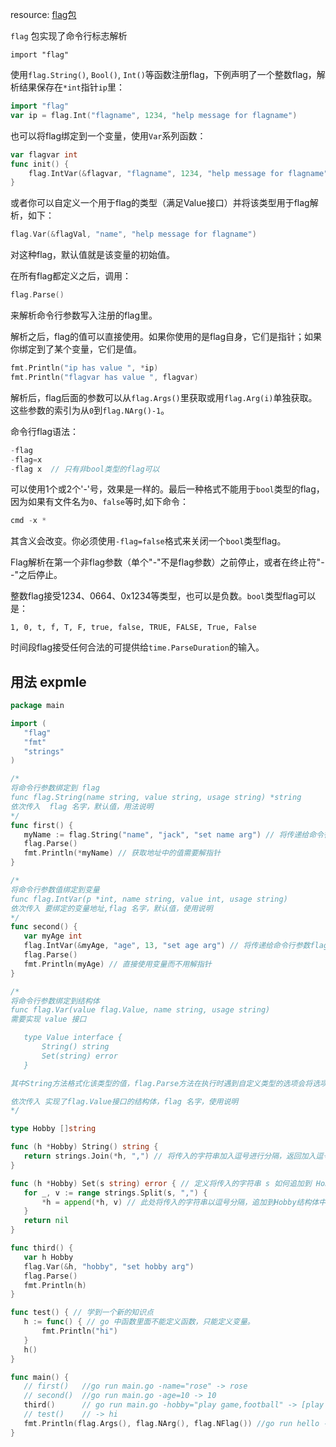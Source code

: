resource: [flag包](https://pkg.go.dev/flag)

`flag` 包实现了命令行标志解析

`import "flag"`

使用`flag.String()`, `Bool()`, `Int()`等函数注册flag，下例声明了一个整数flag，解析结果保存在`*int`指针`ip`里：

```go
import "flag"
var ip = flag.Int("flagname", 1234, "help message for flagname")
```
也可以将flag绑定到一个变量，使用`Var`系列函数：
```go
var flagvar int
func init() {
	flag.IntVar(&flagvar, "flagname", 1234, "help message for flagname")
}
```
或者你可以自定义一个用于flag的类型（满足Value接口）并将该类型用于flag解析，如下：
```go
flag.Var(&flagVal, "name", "help message for flagname")
```
对这种flag，默认值就是该变量的初始值。

在所有flag都定义之后，调用：
```go
flag.Parse()
```
来解析命令行参数写入注册的flag里。

解析之后，flag的值可以直接使用。如果你使用的是flag自身，它们是指针；如果你绑定到了某个变量，它们是值。
```go
fmt.Println("ip has value ", *ip)
fmt.Println("flagvar has value ", flagvar)
```
解析后，flag后面的参数可以从`flag.Args()`里获取或用`flag.Arg(i)`单独获取。这些参数的索引为从`0`到`flag.NArg()-1`。

命令行flag语法：
```go
-flag
-flag=x
-flag x  // 只有非bool类型的flag可以
```
可以使用1个或2个'-'号，效果是一样的。最后一种格式不能用于`bool`类型的flag，因为如果有文件名为`0`、`false`等时,如下命令：
```go
cmd -x *
```
其含义会改变。你必须使用`-flag=false`格式来关闭一个`bool`类型flag。

Flag解析在第一个非flag参数（单个"-"不是flag参数）之前停止，或者在终止符"--"之后停止。

整数flag接受1234、0664、0x1234等类型，也可以是负数。`bool`类型flag可以是：
```
1, 0, t, f, T, F, true, false, TRUE, FALSE, True, False
```
时间段flag接受任何合法的可提供给`time.ParseDuration`的输入。
 ## 用法 expmle
 ```go
 package main

import (
	"flag"
	"fmt"
	"strings"
)

/*
将命令行参数绑定到 flag
func flag.String(name string, value string, usage string) *string
依次传入  flag 名字，默认值，用法说明
*/
func first() {
	myName := flag.String("name", "jack", "set name arg") // 将传递给命令行参数flag（name）的值赋给 myName,他是 *String 类型
	flag.Parse()
	fmt.Println(*myName) // 获取地址中的值需要解指针
}

/*
将命令行参数值绑定到变量
func flag.IntVar(p *int, name string, value int, usage string)
依次传入 要绑定的变量地址,flag 名字，默认值，使用说明
*/
func second() {
	var myAge int
	flag.IntVar(&myAge, "age", 13, "set age arg") // 将传递给命令行参数flag（age）的绑定到变量 myAge
	flag.Parse()
	fmt.Println(myAge) // 直接使用变量而不用解指针
}

/*
将命令行参数绑定到结构体
func flag.Var(value flag.Value, name string, usage string)
需要实现 value 接口

	type Value interface {
		String() string
		Set(string) error
	}

其中String方法格式化该类型的值，flag.Parse方法在执行时遇到自定义类型的选项会将选项值作为参数调用该类型变量的Set方法

依次传入 实现了flag.Value接口的结构体，flag 名字，使用说明
*/

type Hobby []string

func (h *Hobby) String() string {
	return strings.Join(*h, ",") // 将传入的字符串加入逗号进行分隔，返回加入逗号后拼接的字符串
}

func (h *Hobby) Set(s string) error { // 定义将传入的字符串 s 如何追加到 Hobby结构体中
	for _, v := range strings.Split(s, ",") {
		*h = append(*h, v) // 此处将传入的字符串以逗号分隔，追加到Hobby结构体中
	}
	return nil
}

func third() {
	var h Hobby
	flag.Var(&h, "hobby", "set hobby arg")
	flag.Parse()
	fmt.Println(h)
}

func test() { // 学到一个新的知识点
	h := func() { // go 中函数里面不能定义函数，只能定义变量。
		fmt.Println("hi")
	}
	h()
}

func main() {
	// first()   //go run main.go -name="rose" -> rose
	// second()  //go run main.go -age=10 -> 10
	third()      // go run main.go -hobby="play game,football" -> [play game football]，这是首先将hobby加入逗号拼接，返回play game,football，再以逗号切分，返回play game football再append到Hobby结构体即string切片中
	// test()    // -> hi
	fmt.Println(flag.Args(), flag.NArg(), flag.NFlag()) //go run hello -hobby="football,play game" aa bb -> [aa bb] 2 1：分别打印flag之外的参数，flag之外的参数数量，flag参数的数量
}
```
